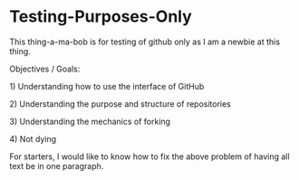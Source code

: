 Testing-Purposes-Only
=====================

This thing-a-ma-bob is for testing of github only as I am a newbie at this thing.

<heading>Objectives / Goals:</heading>
<p>1) Understanding how to use the interface of GitHub</p><p>2) Understanding the purpose and structure of repositories</p><p>3) Understanding the mechanics of forking</p><p>4) Not dying</p>

For starters, I would like to know how to fix the above problem of having all text be in one paragraph.
